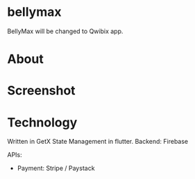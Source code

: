 # bellymax
BellyMax will be changed to Qwibix app. 


# About 



# Screenshot 


# Technology 
Written in GetX State Management in flutter.
Backend: Firebase 

APIs: 
* Payment: Stripe / Paystack 
